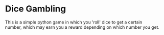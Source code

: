 # Dice Gambling
This is a simple python game in which you 'roll' dice to get a certain number, which may earn you a reward depending on which number you get.
